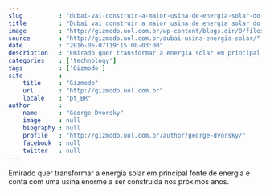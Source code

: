 ```yaml
---
slug          : "dubai-vai-construir-a-maior-usina-de-energia-solar-do-mundo"
title         : "Dubai vai construir a maior usina de energia solar do mundo"
image         : "http://gizmodo.uol.com.br/wp-content/blogs.dir/8/files/2016/06/usina-dubai-1.jpg"
source        : "http://gizmodo.uol.com.br/dubai-usina-energia-solar/"
date          : "2016-06-07T19:15:00-03:00"
description   : "Emirado quer transformar a energia solar em principal fonte de energia e conta com uma usina enorme a ser construída nos próximos anos."
categories    : ['technology']
tags          : ['Gizmodo']
site          :
    title     : "Gizmodo"
    url       : "http://gizmodo.uol.com.br"
    locale    : "pt_BR"
author        :
    name      : "George Dvorsky"
    image     : null
    biography : null
    profile   : "http://gizmodo.uol.com.br/author/george-dvorsky/"
    facebook  : null
    twitter   : null
---
```


Emirado quer transformar a energia solar em principal fonte de energia e conta com uma usina enorme a ser construída nos próximos anos.
